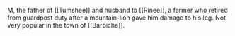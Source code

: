 M, the father of [[Tumshee]] and husband to [[Rinee]], a farmer who retired from guardpost duty after a mountain-lion gave him damage to his leg. Not very popular in the town of [[Barbiche]].